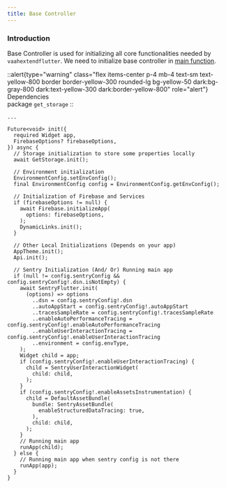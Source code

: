 ```yaml
---
title: Base Controller
---
```


### Introduction
Base Controller is used for initializing all core functionalities needed by `vaahextendflutter`. We need to initialize base controller in [main function](../../../essentials/app.md#main-function).

::alert{type="warning" class="flex items-center p-4 mb-4 text-sm text-yellow-800 border border-yellow-300 rounded-lg bg-yellow-50 dark:bg-gray-800 dark:text-yellow-300 dark:border-yellow-800" role="alert"}
Dependencies      
package `get_storage`
::

```dart{4,5,7,10,14,22,26,51,54}
...

Future<void> init({
  required Widget app,
  FirebaseOptions? firebaseOptions,
}) async {
  // Storage initialization to store some properties locally
  await GetStorage.init();

  // Environment initialization
  EnvironmentConfig.setEnvConfig();
  final EnvironmentConfig config = EnvironmentConfig.getEnvConfig();

  // Initialization of Firebase and Services
  if (firebaseOptions != null) {
    await Firebase.initializeApp(
      options: firebaseOptions,
    );
    DynamicLinks.init();
  }

  // Other Local Initializations (Depends on your app)
  AppTheme.init();
  Api.init();

  // Sentry Initialization (And/ Or) Running main app
  if (null != config.sentryConfig && config.sentryConfig!.dsn.isNotEmpty) {
    await SentryFlutter.init(
      (options) => options
        ..dsn = config.sentryConfig!.dsn
        ..autoAppStart = config.sentryConfig!.autoAppStart
        ..tracesSampleRate = config.sentryConfig!.tracesSampleRate
        ..enableAutoPerformanceTracing = config.sentryConfig!.enableAutoPerformanceTracing
        ..enableUserInteractionTracing = config.sentryConfig!.enableUserInteractionTracing
        ..environment = config.envType,
    );
    Widget child = app;
    if (config.sentryConfig!.enableUserInteractionTracing) {
      child = SentryUserInteractionWidget(
        child: child,
      );
    }
    if (config.sentryConfig!.enableAssetsInstrumentation) {
      child = DefaultAssetBundle(
        bundle: SentryAssetBundle(
          enableStructuredDataTracing: true,
        ),
        child: child,
      );
    }
    // Running main app
    runApp(child);
  } else {
    // Running main app when sentry config is not there
    runApp(app);
  }
}
```
